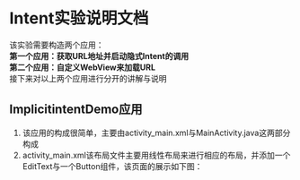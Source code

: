 # Intent实验说明文档
该实验需要构造两个应用：</br>
**第一个应用：获取URL地址并启动隐式Intent的调用**</br>
**第二个应用：自定义WebView来加载URL**</br>
接下来对以上两个应用进行分开的讲解与说明
## ImplicitintentDemo应用
1. 该应用的构成很简单，主要由activity_main.xml与MainActivity.java这两部分构成
2. activity_main.xml该布局文件主要用线性布局来进行相应的布局，并添加一个EditText与一个Button组件，该页面的展示如下图：
